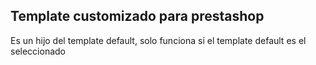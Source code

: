## Template customizado para prestashop

Es un hijo del template default, solo funciona si el template default es el seleccionado
